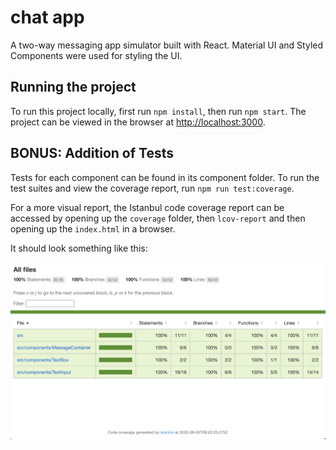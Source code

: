 # chat app

A two-way messaging app simulator built with React. Material UI and Styled Components were used for styling the UI.

## Running the project

To run this project locally, first run `npm install`, then run `npm start`. The project can be viewed in the browser at [http://localhost:3000](http://localhost:3000).

## BONUS: Addition of Tests

Tests for each component can be found in its component folder. To run the test suites and view the coverage report, run `npm run test:coverage`.

For a more visual report, the Istanbul code coverage report can be accessed by opening up the `coverage` folder, then `lcov-report` and then opening up the `index.html` in a browser.

It should look something like this:

![Istanbul Coverage Report Screenshot](/istanbul-report.png)
